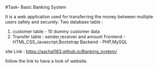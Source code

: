 #Task- Basic Banking System
 
 It is a web application used for transferring the money between multiple users safely and securely.
 Two database table :
 1. customer table - 10 dummy customer data 
 2. Transfer table : sender,receiver and amount
 Frontend - HTML,CSS,Javascript,Bootstrap
 Backend - PHP,MySQL
 
 site Link : https://aachal183.github.io/Banking_system/
 
 follow the link to have a look of website.
